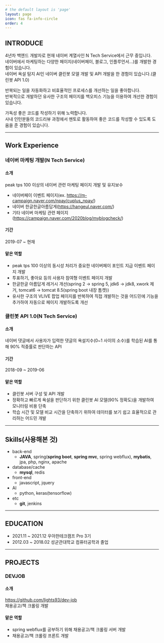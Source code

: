 ```yaml
---
# the default layout is 'page'
layout: page
icon: fas fa-info-circle
order: 4
---
```


## INTRODUCE

4년차 백엔드 개발자로 현재 네이버 계열사인 N Tech Service에서 근무 중입니다.   
네이버에서 마케팅하는 다양한 페이지(네이버페이, 블로그, 인플루언서...)를 개발한 경험이 있습니다.   
네이버 욕설 탐지 AI인 네이버 클린봇 모델 개발 및 API 개발을 한 경험이 있습니다.(클린봇 API 1.0)

반복되는 일을 자동화하고 비효율적인 프로세스를 개선하는 일을 좋아합니다.   
반복적으로 개발하던 유사한 구조의 페이지를 백오피스 기능을 이용하여 개선한 경험이 있습니다.

가독성 좋은 코드를 작성하기 위해 노력합니다.   
사내 인턴분들의 코드리뷰 과정에서 멘토로 활동하여 좋은 코드를 작성할 수 있도록 도움을 준 경험이 있습니다.

---

## Work Experience

### 네이버 마케팅 개발(N Tech Service)

#### 소개
peak tps 100 이상의 네이버 관련 마케팅 페이지 개발 및 유지보수

- 네이버페이 이벤트 페이지(ex. https://m-campaign.naver.com/npay/cuplus_npay/)
- 네이버 한글한글아름답게(https://hangeul.naver.com/)
- 기타 네이버 마케팅 관련 페이지(https://campaign.naver.com/2020blog/myblogcheck/)

#### 기간

2019-07 ~ 현재

#### 맡은 역할
- peak tps 100 이상의 동시성 처리가 중요한 네이버페이 포인트 지급 이벤트 페이지 개발
- 투표하기, 좋아요 등의 사용자 참여형 이벤트 페이지 개발
- 한글한글 아름답게 레거시 개선(spring 2 -> spring 5, jdk6 -> jdk8, xwork 제거, tomcat6 -> tomcat 8.5(spring boot 내장 톰캣))
- 유사한 구조의 VLIVE 팝업 페이지를 반복하여 직접 개발하는 것을 어드민에 기능을 추가하여 자동으로 페이지 개발하도록 개선


### 클린봇 API 1.0(N Tech Service)

#### 소개

네이버 댓글에서 사용자가 입력한 댓글의 욕설지수(0~1 사이의 소수)를 학습된 AI를 통해 90% 적중률로 판단하는 API

#### 기간

2018-09 ~ 2019-06

#### 맡은 역할
- 클린봇 서버 구성 및 API 개발
- 정확하고 빠르게 욕설을 판단하기 위한 클린봇 AI 모델(90% 정확도)을 개발하여 모니터링 비용 단축
- 학습 시간 및 모델 비교 시간을 단축하기 위하여 데이터를 보기 쉽고 효율적으로 관리하는 어드민 개발

---

## Skills(사용해본 것)

- back-end
    - **JAVA**, spring(**spring boot**, **spring mvc**, spring webflux), **mybatis**, jpa, php, nginx, apache
- database/cache
    - **mysql**, redis
- front-end
    - javascript, jquery
- AI
    - python, keras(tensorflow)
- etc
    - **git**, jenkins

---

## EDUCATION
- 2021.11 ~ 2021.12 우아한테크캠프 Pro 3기
- 2012.03 ~ 2018.02 성균관대학교 컴퓨터공학과 졸업

---

## PROJECTS

### DEVJOB

#### 소개
https://github.com/lights93/dev-job   
채용공고/책 크롤링 개발


#### 맡은 역할

- spring webflux를 공부하기 위해 채용공고/책 크롤링 서버 개발
- 채용공고/책 크롤링 프론트 개발




